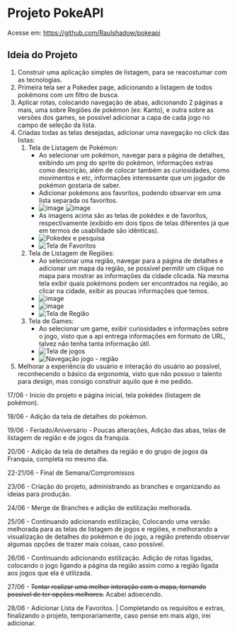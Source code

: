 # Projeto PokeAPI
Acesse em: https://github.com/Raulshadow/pokeapi

## Ideia do Projeto
1. Construir uma aplicação simples de listagem, para se reacostumar com as tecnologias.
2. Primeira tela ser a Pokedex page, adicionando a listagem de todos pokémons com um filtro de busca.
3. Aplicar rotas, colocando navegação de abas, adicionando 2 páginas a mais, uma sobre Regiões de pokémon (ex: Kanto), e outra sobre as versões dos games, se possível adicionar a capa de cada jogo no campo de seleção da lista.
4. Criadas todas as telas desejadas, adicionar uma navegação no click das listas:
    1. Tela de Listagem de Pokémon:
        - Ao selecionar um pokémon, navegar para a página de detalhes, exibindo um png do sprite do pokémon, informações extras como descrição, além de colocar também as curiosidades, como movimentos e etc, informações interessante que um jogador de pokémon gostaria de saber.
        - Adicionar pokémons aos favoritos, podendo observar em uma lista separada os favoritos.
        - ![image](https://github.com/user-attachments/assets/699fcd7f-6ae4-413d-b523-4de698efd304) ![image](https://github.com/user-attachments/assets/b00841cb-0bb0-4043-b6f8-f6beb6f3a83e)
        - As imagens acima são as telas de pokédex e de favoritos, respectivamente (exibido em dois tipos de telas diferentes já que em termos de usabilidade são idênticas).
        - ![Pokedex e pesquisa](https://github.com/user-attachments/assets/9897dd82-bd1c-493a-b410-a544d08f1afc)
        - ![Tela de Favoritos](https://github.com/user-attachments/assets/945a7ca0-9280-408d-8c93-aa83d106f48f)
    2. Tela de Listagem de Regiões:
        - Ao selecionar uma região, navegar para a página de detalhes e adicionar um mapa da região, se possível permitir um clique no mapa para mostrar as informações da cidade clicada. Na mesma tela exibir quais pokémons podem ser encontrados na região, ao clicar na cidade, exibir as poucas informações que temos.
        - ![image](https://github.com/user-attachments/assets/3380953d-cf4f-435c-b8ff-c92d20d85bfc)
        - ![image](https://github.com/user-attachments/assets/a7919790-ce02-4c38-98b1-10594acb4b1e)
        - ![Tela de Região](https://github.com/user-attachments/assets/4c4b7f96-5b19-455a-a3b3-b43d2f50ee04)
    3. Tela de Games:
        - Ao selecionar um game, exibir curiosidades e informações sobre o jogo, visto que a api entrega informações em formato de URL, talvez não tenha tanta informação útil.
        - ![Tela de jogos](https://github.com/user-attachments/assets/6cdc3cff-49d2-401d-bb38-0b143ce6c6fd)
        - ![Navegação jogo - região](https://github.com/user-attachments/assets/fec1c4e2-0e23-4067-946c-14859a4135df)
5. Melhorar a experiência do usuário e interação do usuário ao possível, reconhecendo o básico da ergonomia, visto que não possuo o talento para design, mas consigo construir aquilo que é me pedido.

17/06 - Inicio do projeto e página inicial, tela pokédex (listagem de pokémon).

18/06 - Adição da tela de detalhes do pokémon.

19/06 - Feriado/Aniversário - Poucas alterações, Adição das abas, telas de listagem de região e de jogos da franquia.

20/06 - Adição da tela de detalhes da região e do grupo de jogos da Franquia, completa no mesmo dia.

22-21/06 - Final de Semana/Compromissos

23/06 - Criação do projeto, administrando as branches e organizando as ideias para produção.

24/06 - Merge de Branches e adição de estilização melhorada.

25/06 - Continuando adicionando estilização, Colocando uma versão melhorada para as telas de listagem de jogos e regiões, e melhorando a visualização de detalhes do pokémon e do jogo, a região pretendo observar algumas opções de trazer mais coisas, caso possível.

26/06 - Continuando adicionando estilização. Adição de rotas ligadas, colocando o jogo ligando a página da região assim como a região ligada aos jogos que ela é utilizada.

27/06 - ~~Tentar realizar uma melhor interação com o mapa, tornando possível de ter opções melhores.~~ Acabei adoecendo.

28/06 - Adicionar Lista de Favoritos. | Completando os requisitos e extras, finalizando o projeto, temporariamente, caso pense em mais algo, irei adicionar.


